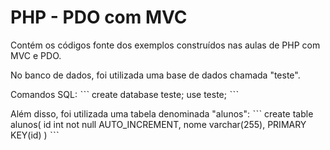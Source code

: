 # PHP - PDO com MVC

Contém os códigos fonte dos exemplos construídos nas aulas de PHP com MVC e PDO. 

No banco de dados, foi utilizada uma base de dados chamada "teste". 

Comandos SQL:
ˋˋˋ
create database teste;
use teste;
ˋˋˋ

Além disso, foi utilizada uma tabela denominada "alunos":
ˋˋˋ
 create table alunos(
     id int not null AUTO_INCREMENT, 
     nome varchar(255),
     PRIMARY KEY(id)
 )
ˋˋˋ
